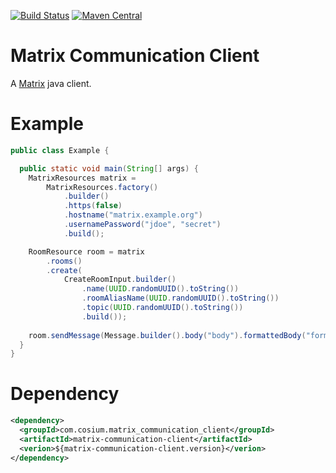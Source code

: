 [![Build Status](https://github.com/Cosium/matrix-communication-client/actions/workflows/ci.yml/badge.svg)](https://github.com/Cosium/matrix-communication-client/actions/workflows/ci.yml)
[![Maven Central](https://img.shields.io/maven-central/v/com.cosium.matrix_communication_client/matrix-communication-client.svg)](https://search.maven.org/#search%7Cgav%7C1%7Cg%3A%22com.cosium.matrix_communication_client%22%20AND%20a%3A%22matrix-communication-client%22)


# Matrix Communication Client

A [Matrix](https://matrix.org/) java client.

# Example

```java
public class Example {

  public static void main(String[] args) {
    MatrixResources matrix =
        MatrixResources.factory()
            .builder()
            .https(false)
            .hostname("matrix.example.org")
            .usernamePassword("jdoe", "secret")
            .build();

	RoomResource room = matrix
        .rooms()
        .create(
            CreateRoomInput.builder()
                .name(UUID.randomUUID().toString())
                .roomAliasName(UUID.randomUUID().toString())
                .topic(UUID.randomUUID().toString())
                .build());
	
	room.sendMessage(Message.builder().body("body").formattedBody("formattedBody").build());
  }
}
```

# Dependency

```xml
<dependency>
  <groupId>com.cosium.matrix_communication_client</groupId>
  <artifactId>matrix-communication-client</artifactId>
  <verion>${matrix-communication-client.version}</verion>
</dependency>
```
